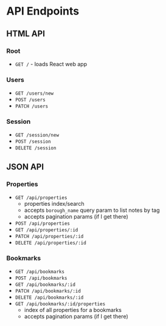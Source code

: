# API Endpoints

## HTML API

### Root

- `GET /` - loads React web app

### Users

- `GET /users/new`
- `POST /users`
- `PATCH /users`

### Session

- `GET /session/new`
- `POST /session`
- `DELETE /session`

## JSON API

### Properties

- `GET /api/properties`
  - properties index/search
  - accepts `borough_name` query param to list notes by tag
  - accepts pagination params (if I get there)
- `POST /api/properties`
- `GET /api/properties/:id`
- `PATCH /api/properties/:id`
- `DELETE /api/properties/:id`

### Bookmarks

- `GET /api/bookmarks`
- `POST /api/bookmarks`
- `GET /api/bookmarks/:id`
- `PATCH /api/bookmarks/:id`
- `DELETE /api/bookmarks/:id`
- `GET /api/bookmarks/:id/properties`
  - index of all properties for a bookmarks
  - accepts pagination params (if I get there)
